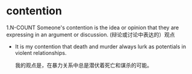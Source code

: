 # contention

1.N-COUNT Someone's contention is the idea or opinion that they are expressing in an argument or discussion. (辩论或讨论中表达的）观点

- It is my contention that death and murder always lurk as potentials in violent relationships.

  我的观点是，在暴力关系中总是潜伏着死亡和谋杀的可能。

